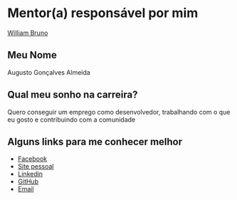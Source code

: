 # Mentor(a) responsável por mim

[William Bruno](/profiles/mentors/profiles/william_bruno.md)

## Meu Nome

Augusto Gonçalves Almeida

## Qual meu sonho na carreira?

Quero conseguir um emprego como desenvolvedor, trabalhando com o que eu gosto e contribuindo com a comunidade

## Alguns links para me conhecer melhor

- [Facebook](https://www.facebook.com/agadevbh)
- [Site pessoal](http://agadev.com.br)
- [Linkedin](https://br.linkedin.com/in/agadev)
- [GitHub](https://github.com/agadev-bh)
- [Email](agadevbh@gmail.com)
